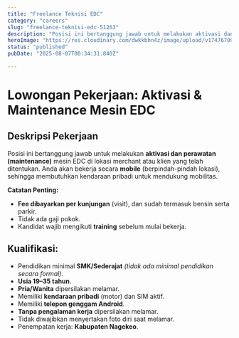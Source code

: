 ```yaml
---
title: "Freelance Teknisi EDC"
category: "careers"
slug: "freelance-teknisi-edc-51263"
description: "Posisi ini bertanggung jawab untuk melakukan aktivasi dan perawatan (maintenance) mesin EDC di lokasi merchant atau klien yang telah ditentukan."
heroImage: "https://res.cloudinary.com/dwkkbhn4z/image/upload/v1747670954/uploads/zy70ljky7xa0stxbcslw.png"
status: "published"
pubDate: "2025-08-07T00:34:31.840Z"

---
```







# Lowongan Pekerjaan: Aktivasi & Maintenance Mesin EDC

## Deskripsi Pekerjaan




Posisi ini bertanggung jawab untuk melakukan **aktivasi dan perawatan (maintenance)** mesin EDC di lokasi merchant atau klien yang telah ditentukan. Anda akan bekerja secara **mobile** (berpindah-pindah lokasi), sehingga membutuhkan kendaraan pribadi untuk mendukung mobilitas. 

**Catatan Penting:**
- **Fee dibayarkan per kunjungan** (visit), dan sudah termasuk bensin serta parkir.
- Tidak ada gaji pokok.
- Kandidat wajib mengikuti **training** sebelum mulai bekerja.

## Kualifikasi:



- Pendidikan minimal **SMK/Sederajat** *(tidak ada minimal pendidikan secara formal)*.
- **Usia 19–35 tahun**.
- **Pria/Wanita** dipersilakan melamar.
- Memiliki **kendaraan pribadi** (motor) dan SIM aktif.
- Memiliki **telepon genggam Android**.
- **Tanpa pengalaman kerja** dipersilakan melamar.
- Tidak diwajibkan menyertakan foto diri saat melamar.
- Penempatan kerja: **Kabupaten Nagekeo**.

